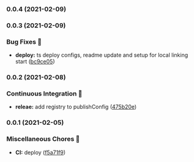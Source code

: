### 0.0.4 (2021-02-09)

### 0.0.3 (2021-02-09)


### Bug Fixes 🐛

* **deploy:** ts deploy configs, readme update and setup for local linking start ([bc9ce05](https://github.com/skore-io/skore-design/commit/bc9ce05a01b524af0ba3db21fccc688e30e60410))

### 0.0.2 (2021-02-08)


### Continuous Integration 🤖

* **releae:** add registry to publishConfig ([475b20e](https://github.com/skore-io/skore-design/commit/475b20e8c5fed64f7121f35a672c9e2f15f85121))

### 0.0.1 (2021-02-05)


### Miscellaneous Chores 🧰

* **CI:** deploy ([f5a71f9](https://github.com/skore-io/skore-design/commit/f5a71f9612358d4967838e30698ce66896bb2e95))

